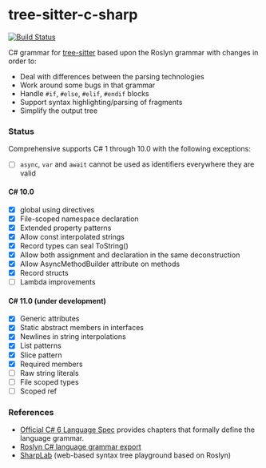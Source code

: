 # tree-sitter-c-sharp

[![Build Status](https://github.com/tree-sitter/tree-sitter-c-sharp/workflows/build/badge.svg)](https://github.com/tree-sitter/tree-sitter-c-sharp/actions?query=workflow%3Abuild)

C# grammar for [tree-sitter](https://github.com/tree-sitter/tree-sitter) based upon the Roslyn grammar with changes in order to:

- Deal with differences between the parsing technologies
- Work around some bugs in that grammar
- Handle `#if`, `#else`, `#elif`, `#endif` blocks
- Support syntax highlighting/parsing of fragments
- Simplify the output tree

### Status

Comprehensive supports C# 1 through 10.0 with the following exceptions:

- [ ] `async`, `var` and `await` cannot be used as identifiers everywhere they are valid

#### C# 10.0

- [x] global using directives
- [x] File-scoped namespace declaration
- [x] Extended property patterns
- [x] Allow const interpolated strings
- [x] Record types can seal ToString()
- [x] Allow both assignment and declaration in the same deconstruction
- [x] Allow AsyncMethodBuilder attribute on methods
- [x] Record structs
- [ ] Lambda improvements

#### C# 11.0 (under development)

- [x] Generic attributes
- [x] Static abstract members in interfaces
- [x] Newlines in string interpolations
- [x] List patterns
- [x] Slice pattern
- [x] Required members
- [ ] Raw string literals
- [ ] File scoped types
- [ ] Scoped ref

### References

- [Official C# 6 Language Spec](https://github.com/dotnet/csharplang/blob/master/spec/) provides chapters that formally define the language grammar.
- [Roslyn C# language grammar export](https://github.com/dotnet/roslyn/blob/master/src/Compilers/CSharp/Portable/Generated/CSharp.Generated.g4)
- [SharpLab](https://sharplab.io) (web-based syntax tree playground based on Roslyn)
